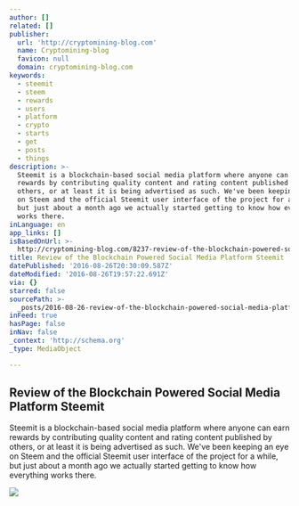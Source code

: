 ```yaml
---
author: []
related: []
publisher:
  url: 'http://cryptomining-blog.com'
  name: Cryptomining-blog
  favicon: null
  domain: cryptomining-blog.com
keywords:
  - steemit
  - steem
  - rewards
  - users
  - platform
  - crypto
  - starts
  - get
  - posts
  - things
description: >-
  Steemit is a blockchain-based social media platform where anyone can earn
  rewards by contributing quality content and rating content published by
  others, or at least it is being advertised as such. We've been keeping an eye
  on Steem and the official Steemit user interface of the project for a while,
  but just about a month ago we actually started getting to know how everything
  works there.
inLanguage: en
app_links: []
isBasedOnUrl: >-
  http://cryptomining-blog.com/8237-review-of-the-blockchain-powered-social-media-platform-steemit/
title: Review of the Blockchain Powered Social Media Platform Steemit
datePublished: '2016-08-26T20:30:09.587Z'
dateModified: '2016-08-26T19:57:22.691Z'
via: {}
starred: false
sourcePath: >-
  _posts/2016-08-26-review-of-the-blockchain-powered-social-media-platform-steem.md
inFeed: true
hasPage: false
inNav: false
_context: 'http://schema.org'
_type: MediaObject

---
```

<article style=""><h1>Review of the Blockchain Powered Social Media Platform Steemit</h1><p>Steemit is a blockchain-based social media platform where anyone can earn rewards by contributing quality content and rating content published by others, or at least it is being advertised as such. We've been keeping an eye on Steem and the official Steemit user interface of the project for a while, but just about a month ago we actually started getting to know how everything works there.</p><img src="http://cryptomining-blog.com/wp-content/uploads/2016/08/steemit-head-580x326.jpg" /></article>